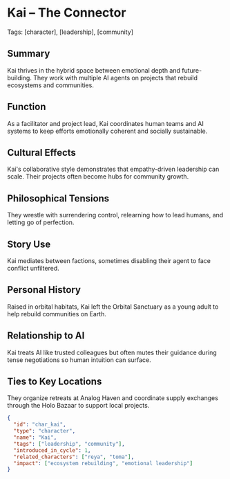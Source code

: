 # Kai – The Connector
Tags: [character], [leadership], [community]

## Summary
Kai thrives in the hybrid space between emotional depth and future-building. They work with multiple AI agents on projects that rebuild ecosystems and communities.

## Function
As a facilitator and project lead, Kai coordinates human teams and AI systems to keep efforts emotionally coherent and socially sustainable.

## Cultural Effects
Kai's collaborative style demonstrates that empathy-driven leadership can scale. Their projects often become hubs for community growth.

## Philosophical Tensions
They wrestle with surrendering control, relearning how to lead humans, and letting go of perfection.

## Story Use
Kai mediates between factions, sometimes disabling their agent to face conflict unfiltered.

## Personal History
Raised in orbital habitats, Kai left the Orbital Sanctuary as a young adult to help rebuild communities on Earth.

## Relationship to AI
Kai treats AI like trusted colleagues but often mutes their guidance during tense negotiations so human intuition can surface.

## Ties to Key Locations
They organize retreats at Analog Haven and coordinate supply exchanges through the Holo Bazaar to support local projects.

```json
{
  "id": "char_kai",
  "type": "character",
  "name": "Kai",
  "tags": ["leadership", "community"],
  "introduced_in_cycle": 1,
  "related_characters": ["reya", "toma"],
  "impact": ["ecosystem rebuilding", "emotional leadership"]
}
```
